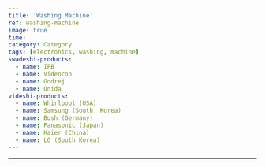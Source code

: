 ```yaml
---
title: 'Washing Machine'
ref: washing-machine
image: true
time: 
category: Category
tags: [electronics, washing, machine]
swadeshi-products:
  - name: IFB
  - name: Videocon
  - name: Godrej
  - name: Onida
videshi-products:
  - name: Whirlpool (USA)
  - name: Samsung (South  Korea)
  - name: Bosh (Germany)
  - name: Panasonic (Japan)
  - name: Haier (China)
  - name: LG (South Korea)
---
```





---


